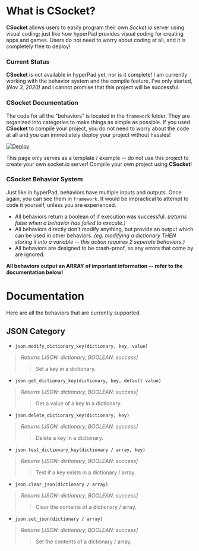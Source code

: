 # What is CSocket?
**CSocket** allows users to easily program their own *Socket.io* server using visual coding; just like how hyperPad provides visual coding for creating apps and games. Users do not need to worry about coding at all, and it is completely free to deploy!

### Current Status
**CSocket** is not available in hyperPad yet, nor is it complete! I am currently working with the behavior system and the compile feature. I've only started, *(Nov 3, 2020)* and I cannot promise that this project will be successful.

### CSocket Documentation

The code for all the "behaviors" is located in the `framework` folder. They are organized into categories to make things as simple as possible. If you used **CSocket** to compile your project, you do not need to worry about the code at all and you can immediately deploy your project without hassles!

[![Deploy](https://www.herokucdn.com/deploy/button.png)](https://heroku.com/deploy?template=https://github.com/RXCodes/CSocket/)

This page only serves as a template / example -- do not use this project to create your own socket.io server! Compile your own project using **CSocket**!

### CSocket Behavior System
Just like in hyperPad, behaviors have multiple inputs and outputs. Once again, you can see them in `framework`. It would be impractical to attempt to code it yourself, unless you are experienced.

- All behaviors return a boolean of if execution was successful. *(returns false when a behavior has failed to execute.)*
- All behaviors directly don't modify anything, but provide an output which can be used in other behaviors. *(eg. modifying a dictionary THEN storing it into a variable -- this action requires 2 seperate behaviors.)*
- All behaviors are designed to be crash-proof, so any errors that come by are ignored.

**All behaviors output an ARRAY of important information -- refer to the documentation below!**
# Documentation
Here are all the behaviors that are currently supported.

## JSON Category
- `json.modify_dictionary_key(dictionary, key, value)`
> _Returns [JSON: dictionary, BOOLEAN: success]_
>> Set a key in a dictionary.
- `json.get_dictionary_key(dictionary, key, default value)`
> _Returns [JSON: dictionary, BOOLEAN: success]_
>> Get a value of a key in a dictionary.
- `json.delete_dictionary_key(dictionary, key)`
> _Returns [JSON: dictionary, BOOLEAN: success]_
>> Delete a key in a dictionary.
- `json.test_dictionary_key(dictionary / array, key)`
> _Returns [JSON: dictionary, BOOLEAN: success]_
>> Test if a key exists in a dictionary / array.
- `json.clear_json(dictionary / array)`
> _Returns [JSON: dictionary, BOOLEAN: success]_
>> Clear the contents of a dictionary / array.
- `json.set_json(dictionary / array)`
> _Returns [JSON: dictionary, BOOLEAN: success]_
>> Set the contents of a dictionary / array.
